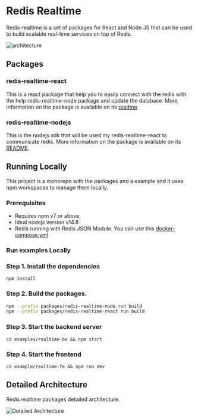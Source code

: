 # Redis Realtime

Redis-realtime is a set of packages for React and Node.JS that can be used to build scalable real-time services on top of Redis.

![architecture](https://raw.githubusercontent.com/redis-developer/redis-realtime/main/images/architecture.png)

## Packages
### redis-realtime-react
This is a react package that help you to easily connect with the redis with the help redis-realtime-node package and update the database. More information on the package is available on its [readme](./packages/redis-realtime-react/README.md).


### redis-realtime-nodejs
This is the nodejs sdk that will be used my redis-realtime-react to communicate redis. More information on the package is available on its [README](https://raw.githubusercontent.com/redis-developer/redis-realtime/main/packages/redis-realtime-node/README.md).

## Running Locally
This project is a monorepo with the packages and a example and it uses npm workspaces to manage them locally.

### Prerequisites
- Requires npm v7 or above.
- Ideal nodejs version v14.8
- Redis running with Redis JSON Module. You can use this [docker-compose.yml](./examples/realtime-be/docker-compose.yml)

### Run examples Locally

### Step 1. Install the dependencies
```
npm install
```

### Step 2. Build the packages.

```sh
npm --prefix packages/redis-realtime-node run build
npm --prefix packages/redis-realtime-react run build
```

### Step 3. Start the backend server
```
cd examples/realtime-be && npm start
```

### Step 4. Start the frontend

```
cd example/realtime-fe && npm run dev
```


## Detailed Architecture
Redis realtime packages detailed architecture.

![Detailed Architecture](https://raw.githubusercontent.com/redis-developer/redis-realtime/main/images/detailedArchitecture.png)
